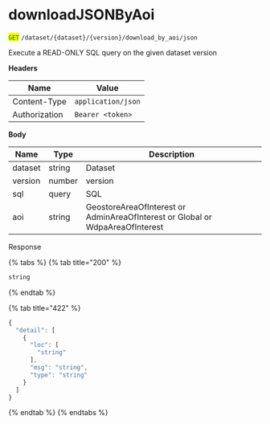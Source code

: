 # downloadJSONByAoi

<mark style="color:green;">`GET`</mark> `/dataset/{dataset}/{version}/download_by_aoi/json`

Execute a READ-ONLY SQL query on the given dataset version

**Headers**

| Name          | Value              |
| ------------- | ------------------ |
| Content-Type  | `application/json` |
| Authorization | `Bearer <token>`   |

**Body**

| Name    | Type   | Description                                                                   |
| ------- | ------ | ----------------------------------------------------------------------------- |
| dataset | string | Dataset                                                                       |
| version | number | version                                                                       |
| sql     | query  | SQL                                                                           |
| aoi     | string | GeostoreAreaOfInterest or AdminAreaOfInterest or Global or WdpaAreaOfInterest |

Response

{% tabs %}
{% tab title="200" %}
```javascript
string
```
{% endtab %}

{% tab title="422" %}
```javascript
{
  "detail": [
    {
      "loc": [
        "string"
      ],
      "msg": "string",
      "type": "string"
    }
  ]
}
```
{% endtab %}
{% endtabs %}
